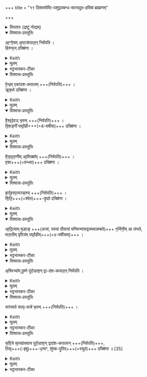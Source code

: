 +++
title = "१९ दिशामवेष्टि-पशुद्वयबन्ध-सात्यदूत-हविषां ब्राह्मणम्"

+++

<details><summary>विस्तारः (द्रष्टुं नोद्यम्)</summary>

दिशामवेष्टि-पशुद्वयबन्ध-सात्यदूत-हविषां ब्राह्मणम्

विश्वेदेवा ऋषयः
</details>

<details open><summary>विश्वास-प्रस्तुतिः</summary>

आ॒ग्ने॒यम् अ॒ष्टाक॑पाल॒न् निर्व॑पति ।   
हिर॑ण्य॒न् दख्षि॑णा  ।
</details>

<details><summary>Keith</summary>

To Agni he offers on eight potsherds; the sacrificial fee is gold. 
</details>


<details><summary>मूलम्</summary>

आ॒ग्ने॒यम॒ष्टाक॑पाल॒न्निर्व॑पति ।   
हिर॑ण्य॒न्दख्षि॑णा  ।
</details>

<details><summary>भट्टभास्कर-टीका</summary>

1अथ पञ्चहविषामवेष्ट्योदवस्यति, तां विदधाति - आग्नेयमित्यादि ॥ 'ईश्वरो वा एष दिशोनून्मदितोः' इत्यादि ब्राह्मणम् । आग्नेयैन्द्रवैश्वदेवमैत्रावरुणबार्हस्पत्यानि पञ्च हवींषि निर्वपति । हिरण्यऋषभपष्ठौहीवशाशितिपृष्ठेत्येतानि दक्षिणाकाले देयनि । सन्तिष्ठते दशपेयः । 'एतया दिशामवेष्ट्या तेजस्कामो ब्राह्मणो राजन्यो वा वैश्यो वा' इत्ययज्ञसंयुक्तं केचिदाहुः ॥
</details>


<details open><summary>विश्वास-प्रस्तुतिः</summary>

ऐ॒न्द्रम् एका॑दश-कपालम् +++(निर्वपति)+++  ।  
ऋ॒ष॒भो दख्षि॑णा ।
</details>

<details><summary>Keith</summary>

To Indra (he offers) on eleven potsherds; the sacrificial fee is a bull. 
</details>


<details><summary>मूलम्</summary>

ऐ॒न्द्रमेका॑दशकपालम् +++(निर्वपति)+++  ।  
ऋ॒ष॒भो दख्षि॑णा ।
</details>


<details open><summary>विश्वास-प्रस्तुतिः</summary>

वै॒श्व॒दे॒वञ् च॒रुम्  +++(निर्वपति)+++  ।  
पि॒शङ्गी॑ पष्ठौ॒ही+++(=4-वर्षीया)+++ दख्षि॑णा   ।
</details>

<details><summary>Keith</summary>

To the All-gods (he offers) an oblation; the sacrificial fee is a tawny heifer. 
</details>


<details><summary>मूलम्</summary>

वै॒श्व॒दे॒वञ्च॒रुम्  +++(निर्वपति)+++  ।  
पि॒शङ्गी॑ पष्ठौ॒ही दख्षि॑णा   ।
</details>


<details open><summary>विश्वास-प्रस्तुतिः</summary>

मै॒त्रा॒व॒रु॒णीम् आ॒मिख्षा᳚म् +++(निर्वपति)+++  ।     
व॒शा+++(=वन्ध्या)+++ दख्षि॑णा  ।
</details>

<details><summary>Keith</summary>

To Mitra and Varuna (he offers) clotted curds; the sacrificial fee is a cow. 
</details>


<details><summary>मूलम्</summary>

मै॒त्रा॒व॒रु॒णीमा॒मिख्षा᳚म् +++(निर्वपति)+++  ।     
व॒शा दख्षि॑णा  ।
</details>

<details open><summary>विश्वास-प्रस्तुतिः</summary>

बा॒र्र्ह॒स्प॒त्यञ्च॒रुम्  +++(निर्वपति)+++  ।   
शि॒ति॒+++(=श्वेत)+++-पृ॒ष्ठो दख्षि॑णा   ।
</details>

<details><summary>Keith</summary>

To Brhaspati (he offers) an oblation; the sacrificial fee is a white-backed (ox). 
</details>


<details><summary>मूलम्</summary>


बा॒र्र्ह॒स्प॒त्यञ्च॒रुम्  +++(निर्वपति)+++  ।   
शि॒ति॒पृ॒ष्ठो दख्षि॑णा   ।
</details>


<details open><summary>विश्वास-प्रस्तुतिः</summary>

आ॒दि॒त्याम् म॒ल्हाङ् +++(अजां, यस्या ग्रीवायां मणिवन्मांसद्वयमवलम्बते)+++ ग॒र्भिणी॒म् आ ल॑भते,  
मारु॒तीम् पृश्ञि॑म् पष्ठौ॒हीम्+++(=४-वर्षीयाम्)+++ ।
</details>

<details><summary>Keith</summary>

To the Adityas he sacrifices a sheep in young, to the Maruts a dappled heifer. 
</details>


<details><summary>मूलम्</summary>

आ॒दि॒त्याम्म॒ल्॒हाङ्ग॒र्भिणी॒मा ल॑भते मारु॒तीम्पृश्ञि॑म्पष्ठौ॒हीम् ।
</details>

<details><summary>भट्टभास्कर-टीका</summary>

2अथ यस्यां दशपेयासमाप्तिस्तस्यां प्रथमायामपराह्णे द्विपशुना पशुबन्धेन यजते, तं विदधाति - आदित्यां मल्हामिति ॥ आदित्यो देवता । 'दित्यदित्यादित्य' इति ण्यः । मल्हा मणिला अजा, यस्या ग्रीवायां मणिवन्मांसद्वयमवलम्बते । तादृशीं गर्भिणीमालभेत । मारुतीं च पृश्निं श्वेतवर्णां पष्ठौहीम् । उक्ता पष्ठौही ॥
</details>

<details open><summary>विश्वास-प्रस्तुतिः</summary>

अ॒श्विभ्या᳚म् पू॒ष्णे पु॑रो॒डाश॒न् द्वा-द॑श-कपाल॒न् निर्व॑पति ।
</details>

<details><summary>Keith</summary>

To the Aśvins and Pusan he offers a cake on twelve potsherds; 
</details>


<details><summary>मूलम्</summary>

अ॒श्विभ्या᳚म् पू॒ष्णे पु॑रो॒डाश॒न् द्वा-द॑श-कपाल॒न् निर्व॑पति ।
</details>

<details><summary>भट्टभास्कर-टीका</summary>

3श्वोभूते द्वितीयायां सात्यदूतानां त्रिहविषेष्ट्या यजते, तां विदधाति - अश्विभ्यामित्यादि ॥ अश्विनौ पूषा च सम्भूय देवते । 'अश्विभ्यां पूष्णे जुष्टं निर्वपामि' इति निर्वापः । पूष्ण इत्याद्युदात्तनिवृत्तिस्वरेण चतुर्थ्या उदात्तत्वम् ।
</details>

<details open><summary>विश्वास-प्रस्तुतिः</summary>

सर॑स्वते सत्य॒-वाचे॑ च॒रुम्  +++(निर्वपति)+++  ।
</details>

<details><summary>Keith</summary>

to Sarasvati of true speech an oblation; 
</details>


<details><summary>मूलम्</summary>

सर॑स्वते सत्य॒-वाचे॑ च॒रुम्  +++(निर्वपति)+++  ।
</details>



<details><summary>भट्टभास्कर-टीका</summary>

सरस्वान् सत्यवाङ्नाम देवता । सत्यं वक्ति सत्यवाक् । 'क्विब्वचि' इत्यादिना क्विब्दीर्घौ, कृदुत्तरपदप्रकृतिस्वरत्वम्, 'अन्तोदात्तादुत्तरपदात्' इति विभक्त्युदात्तत्वं नित्यसमासत्वान्न भवति । बहुव्रीहौ त्रिचक्रादित्वादुत्तरपदान्तोदात्तत्वम्, 'अन्यतरस्यां' इति वचनाद्विभक्त्युदात्तत्वाभावः ।
</details>

<details open><summary>विश्वास-प्रस्तुतिः</summary>

स॒वि॒त्रे स॒त्यप्र॑सवाय पुरो॒डाश॒न् द्वाद॑श-कपालान्
 +++(निर्वपति)+++,  
तिसृ+++(-इषु)+++-ध॒न्वꣳ, शु॑ष्क-दृ॒तिर्+++(=स्यूतं)+++ दख्षि॑णा ॥ [35]
</details>

<details><summary>Keith</summary>

to Savitr of true instigation a cake on twelve potsherds;  
the sacrificial fee is a dry skin bag and a bow with three arrows.
</details>


<details><summary>मूलम्</summary>

स॒वि॒त्रे स॒त्यप्र॑सवाय पुरो॒डाश॒न्द्वाद॑शकपालान्
 +++(निर्वपति)+++ ।

 +++(स॒वि॒त्रे स॒त्यप्र॑सवाय)+++  तिसृध॒न्वꣳ शु॑ष्कदृ॒तिर्दख्षि॑णा ॥ [35]
</details>

<details><summary>भट्टभास्कर-टीका</summary>

सवित्रे । 'उदात्तयणः' इति विभक्त्युदात्तत्वम् । सत्यप्रसवाय सत्याभ्यनुज्ञानाय तिसृधन्वं शुष्कदृतिश्च दक्षिणा । तिसृभिरिषुभिर्युक्तं धनुः तिसृधन्वम् । शुष्का केवला दृतिश् शुष्कदृतिः ॥

इत्यष्टमे एकोनविंशोनुवाकः ॥  
</details>
